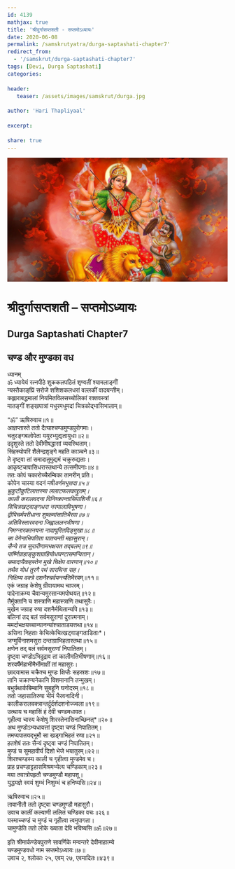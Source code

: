 ```yaml
---    
id: 4139    
mathjax: true    
title: 'श्रीदुर्गासप्तशती - सप्तमोऽध्यायः'    
date: 2020-06-08    
permalink: /samskrutyatra/durga-saptashati-chapter7'
redirect_from: 
  - '/samskrut/durga-saptashati-chapter7'
tags: [Devi, Durga Saptashati]    
categories:    
    
header:    
   teaser: /assets/images/samskrut/durga.jpg    
    
author: 'Hari Thapliyaal'    
    
excerpt:    
    
share: true    
---    
```

    
![](/assets/images/samskrut/durga.jpg)    
    
# श्रीदुर्गासप्तशती – सप्तमोऽध्यायः    
## Durga Saptashati Chapter7    
    
## चण्ड और मुण्डका वध    
    
ध्यानम्    
ॐ ध्यायेयं रत्‍नपीठे शुककलपठितं शृण्वतीं श्यामलाङ्‌गीं    
न्यस्तैकाङ्‌घ्रिं सरोजे शशिशकलधरां वल्लकीं वादयन्तीम्।    
कह्लाराबद्धमालां नियमितविलसच्चोलिकां रक्तवस्त्रां    
मातङ्‌गीं शङ्‍खपात्रां मधुरमधुमदां चित्रकोद्भासिभालाम्॥    
    
“ॐ” ऋषिरुवाच॥१॥    
आज्ञप्तास्ते ततो दैत्याश्‍चण्डमुण्डपुरोगमाः।    
चतुरङ्‍गबलोपेता ययुरभ्युद्यतायुधाः॥२॥    
ददृशुस्ते ततो देवीमीषद्धासां व्यवस्थिताम्।    
सिंहस्योपरि शैलेन्द्रशृङ्‌गे महति काञ्चने॥३॥    
ते दृष्ट्‌वा तां समादातुमुद्यमं चक्रुरुद्यताः।    
आकृष्टचापासिधरास्तथान्ये तत्समीपगाः॥४॥    
ततः कोपं चकारोच्चैरम्बिका तानरीन् प्रति।    
कोपेन चास्या वदनं मषी*वर्णमभूत्तदा॥५॥    
भ्रुकुटीकुटिलात्तस्या ललाटफलकाद्द्रुतम्।    
काली करालवदना विनिष्क्रान्तासिपाशिनी॥६॥    
विचित्रखट्‌वाङ्‌गधरा नरमालाविभूषणा।    
द्वीपिचर्मपरीधाना शुष्कमांसातिभैरवा॥७॥    
अतिविस्तारवदना जिह्वाललनभीषणा।    
निमग्नारक्तनयना नादापूरितदिङ्‌मुखा॥८॥    
सा वेगेनाभिपतिता घातयन्ती महासुरान्।    
सैन्ये तत्र सुरारीणामभक्षयत तद्‌बलम्॥९॥    
पार्ष्णिग्राहाङ्‌कुशग्राहियोधघण्टासमन्वितान्।    
समादायैकहस्तेन मुखे चिक्षेप वारणान्॥१०॥    
तथैव योधं तुरगै रथं सारथिना सह।    
निक्षिप्य वक्त्रे दशनैश्‍चर्वयन्त्य*तिभैरवम्॥११॥    
एकं जग्राह केशेषु ग्रीवायामथ चापरम्।    
पादेनाक्रम्य चैवान्यमुरसान्यमपोथयत्॥१२॥    
तैर्मुक्तानि च शस्त्राणि महास्त्राणि तथासुरैः।    
मुखेन जग्राह रुषा दशनैर्मथितान्यपि॥१३॥    
बलिनां तद् बलं सर्वमसुराणां दुरात्मनाम्।    
ममर्दाभक्षयच्चान्यानन्यांश्‍चाताडयत्तथा॥१४॥    
असिना निहताः केचित्केचित्खट्‌वाङ्‌गताडिताः*।    
जग्मुर्विनाशमसुरा दन्ताग्राभिहतास्तथा॥१५॥    
क्षणेन तद् बलं सर्वमसुराणां निपातितम्।    
दृष्ट्‌वा चण्डोऽभिदुद्राव तां कालीमतिभीषणाम्॥१६॥    
शरवर्षैर्महाभीमैर्भीमाक्षीं तां महासुरः।    
छादयामास चक्रैश्‍च मुण्डः क्षिप्तैः सहस्रशः॥१७॥    
तानि चक्राण्यनेकानि विशमानानि तन्मुखम्।    
बभुर्यथार्कबिम्बानि सुबहूनि घनोदरम्॥१८॥    
ततो जहासातिरुषा भीमं भैरवनादिनी।    
कालीकरालवक्त्रान्तर्दुर्दर्शदशनोज्ज्वला॥१९॥    
उत्थाय च महासिं हं देवी चण्डमधावत।    
गृहीत्वा चास्य केशेषु शिरस्तेनासिनाच्छिनत्*॥२०॥    
अथ मुण्डोऽभ्यधावत्तां दृष्ट्‌वा चण्डं निपातितम्।    
तमप्यपातयद्भूमौ सा खड्गाभिहतं रुषा॥२१॥    
हतशेषं ततः सैन्यं दृष्ट्‌वा चण्डं निपातितम्।    
मुण्डं च सुमहावीर्यं दिशो भेजे भयातुरम्॥२२॥    
शिरश्‍चण्डस्य काली च गृहीत्वा मुण्डमेव च।    
प्राह प्रचण्डाट्टहासमिश्रमभ्येत्य चण्डिकाम्॥२३॥    
मया तवात्रोपहृतौ चण्डमुण्डौ महापशू।    
युद्धयज्ञे स्वयं शुम्भं निशुम्भं च हनिष्यसि॥२४॥    
    
ऋषिरुवाच॥२५॥    
तावानीतौ ततो दृष्ट्‌वा चण्डमुण्डौ महासुरौ।    
उवाच कालीं कल्याणी ललितं चण्डिका वचः॥२६॥    
यस्माच्चण्डं च मुण्डं च गृहीत्वा त्वमुपागता।    
चामुण्डेति ततो लोके ख्याता देवि भविष्यसि॥ॐ॥२७॥    
    
इति श्रीमार्कण्डेयपुराणे सावर्णिके मन्वन्तरे देवीमाहात्म्ये    
चण्डमुण्डवधो नाम सप्तमोऽध्यायः॥७॥    
उवाच २, श्‍लोकाः २५, एवम् २७, एवमादितः॥४३९॥    
    
